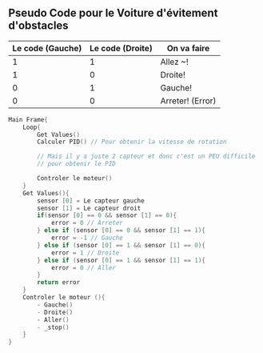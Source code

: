 ## Pseudo Code pour le Voiture d'évitement d'obstacles

| Le code (Gauche) | Le code (Droite) | On va faire      |
| ---------------- | ---------------- | ---------------- |
| 1                | 1                | Allez ~!         |
| 1                | 0                | Droite!          |
| 0                | 1                | Gauche!          |
| 0                | 0                | Arreter! (Error) |

```cpp
Main Frame{
    Loop{
        Get Values()
        Calculer PID() // Pour obtenir la vitesse de rotation

        // Mais il y a juste 2 capteur et donc c'est un PEU difficile
        // pour obtenir le PID

        Controler le moteur()
    }
    Get Values(){
        sensor [0] = Le capteur gauche
        sensor [1] = Le capteur droit
        if(sensor [0] == 0 && sensor [1] == 0){
            error = 0 // Arreter
        } else if (sensor [0] == 0 && sensor [1] == 1){
            error = -1 // Gauche
        } else if (sensor [0] == 1 && sensor [1] == 0){
            error = 1 // Droite
        } else if (sensor [0] == 1 && sensor [1] == 1){
            error = 0 // Aller
        }
        return error
    }
    Controler le moteur (){
        - Gauche()
        - Droite()
        - Aller()
        - _stop()
    }
}
```
